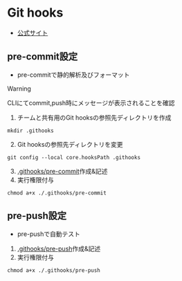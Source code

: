 # Git hooks

- [公式サイト](https://git-scm.com/book/ja/v2/Git-%E3%81%AE%E3%82%AB%E3%82%B9%E3%82%BF%E3%83%9E%E3%82%A4%E3%82%BA-Git-%E3%83%95%E3%83%83%E3%82%AF)

## pre-commit設定

- pre-commitで静的解析及びフォーマット

> [!WARNING]
> CLIにてcommit,push時にメッセージが表示されることを確認

1. チームと共有用のGit hooksの参照先ディレクトリを作成

```shell
mkdir .githooks
```

2. Git hooksの参照先ディレクトリを変更

```shell
git config --local core.hooksPath .githooks
```

3. [.githooks/pre-commit](/.githooks/pre-commit)作成&記述
4. 実行権限付与

```shell
chmod a+x ./.githooks/pre-commit
```

## pre-push設定

- pre-pushで自動テスト

1. [.githooks/pre-push](/.githooks/pre-push)作成&記述
2. 実行権限付与

```shell
chmod a+x ./.githooks/pre-push
```
